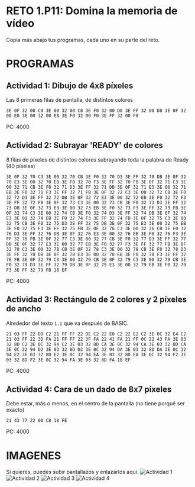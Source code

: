 # RETO 1.P11: Domina la memoria de vídeo
Copia más abajo tus programas, cada uno en su parte del reto.

# PROGRAMAS

## Actividad 1: Dibujo de 4x8 píxeles
Las 8 primeras fílas de pantalla, de distintos colores
```
3E 0F 32 00 C0 3E 00 32 00 C8 3E F0 32 00 D0 3E FF 32 00 D8 3E 0F 32 00 E0 3E 00 32 00 E8 3E F0 32 00 F0 3E FF 32 00 F8
```
PC: 4000

## Actividad 2: Subrayar 'READY' de colores
8 filas de píxeles de distintos colores subrayando toda la palabra de Ready (40 píxeles)
```
3E 0F 32 70 C3 3E 00 32 70 CB 3E F0 32 70 D3 3E FF 32 70 DB 3E 0F 32 70 E3 3E 00 32 70 EB 3E F0 32 70 F3 3E FF 32 70 FB 3E 0F 32 71 C3 3E 00 32 71 CB 3E F0 32 71 D3 3E FF 32 71 DB 3E 0F 32 71 E3 3E 00 32 71 EB 3E F0 32 71 F3 3E FF 32 71 FB 3E 0F 32 72 C3 3E 00 32 72 CB 3E F0 32 72 D3 3E FF 32 72 DB 3E 0F 32 72 E3 3E 00 32 72 EB 3E F0 32 72 F3 3E FF 32 72 FB 3E 0F 32 73 C3 3E 00 32 73 CB 3E F0 32 73 D3 3E FF 32 73 DB 3E 0F 32 73 E3 3E 00 32 73 EB 3E F0 32 73 F3 3E FF 32 73 FB 3E 0F 32 74 C3 3E 00 32 74 CB 3E F0 32 74 D3 3E FF 32 74 DB 3E 0F 32 74 E3 3E 00 32 74 EB 3E F0 32 74 F3 3E FF 32 74 FB 3E 0F 32 75 C3 3E 00 32 75 CB 3E F0 32 75 D3 3E FF 32 75 DB 3E 0F 32 75 E3 3E 00 32 75 EB 3E F0 32 75 F3 3E FF 32 75 FB 3E 0F 32 76 C3 3E 00 32 76 CB 3E F0 32 76 D3 3E FF 32 76 DB 3E 0F 32 76 E3 3E 00 32 76 EB 3E F0 32 76 F3 3E FF 32 76 FB 3E 0F 32 77 C3 3E 00 32 77 CB 3E F0 32 77 D3 3E FF 32 77 DB 3E 0F 32 77 E3 3E 00 32 77 EB 3E F0 32 77 F3 3E FF 32 77 FB 3E 0F 32 78 C3 3E 00 32 78 CB 3E 0F 32 78 C3 3E 00 32 78 CB 3E F0 32 78 D3 3E FF 32 78 DB 3E 0F 32 78 E3 3E 00 32 78 EB 3E F0 32 78 F3 3E FF 32 78 FB 3E 0F 32 79 C3 3E 00 32 79 CB 3E 0F 32 79 C3 3E 00 32 79 CB 3E F0 32 79 D3 3E FF 32 79 DB 3E 0F 32 79 E3 3E 00 32 79 EB 3E F0 32 79 F3 3E FF 32 79 FB 18 EF
```
PC: 4000

## Actividad 3: Rectángulo de 2 colores y 2 píxeles de ancho
Alrededor del texto `1.1` que va después de BASIC.
```
21 03 FF 22 DD C2 21 FF FF 22 DE C2 22 E0 C2 22 E2 C2 3E 0C 32 E4 C2 21 03 FF 22 3D FA 21 FF FF 22 3F FA 22 41 FA 21 FF 0C 22 43 FA 3E 03 32 8D C2 3E 0C 32 94 C2 3E 03 32 8D CA 3E 0C 32 94 CA 3E 03 32 8D CA 3E 0C 32 94 D2 3E 03 32 8D D2 3E 0C 32 94 DA 3E 03 32 8D DA 3E 0C 32 94 E2 3E 03 32 8D E2 3E 0C 32 94 EA 3E 03 32 8D EA 3E 0C 32 94 F2 3E 03 32 8D F2 3E 0C 32 94 FA 3E 03 32 8D FA 18 EF
```
PC: 4000

## Actividad 4: Cara de un dado de 8x7 píxeles
Debe estar, más o menos, en el centro de la pantalla (no tiene porqué ser exacto)
```
21 43 77 22 00 C8 18 FE
```
PC: 4000

# IMAGENES
Si quieres, puedes subir pantallazos y enlazarlos aquí.
![Actividad 1](/tuimagen1.png)
![Actividad 2](/tuimagen2.png)
![Actividad 3](/tuimagen3.png)
![Actividad 4](/tuimagen4.png)

